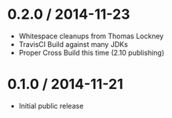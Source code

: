 0.2.0 / 2014-11-23 
==================
 * Whitespace cleanups from Thomas Lockney
 * TravisCI Build against many JDKs
 * Proper Cross Build this time (2.10 publishing)

0.1.0 / 2014-11-21
==================
  * Initial public release


